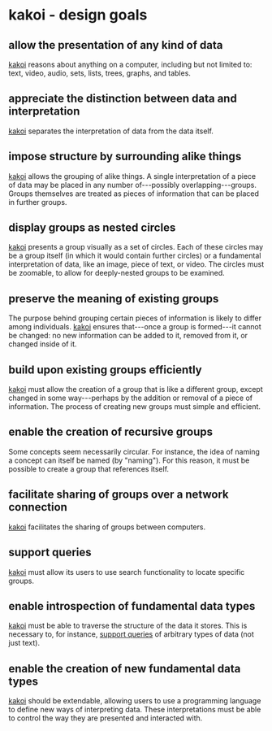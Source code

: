 # kakoi - design goals #

## allow the presentation of any kind of data ##

[kakoi](kakoi.html) reasons about anything on a computer, including but not
limited to: text, video, audio, sets, lists, trees, graphs, and tables.

## appreciate the distinction between data and interpretation ##

[kakoi](kakoi.html) separates the interpretation of data from the data itself.

## impose structure by surrounding alike things ##

[kakoi](kakoi.html) allows the grouping of alike things. A single interpretation
of a piece of data may be placed in any number of---possibly
overlapping---groups. Groups themselves are treated as pieces of information
that can be placed in further groups.

## display groups as nested circles ##

[kakoi](kakoi.html) presents a group visually as a set of circles. Each of these
circles may be a group itself (in which it would contain further circles) or a
fundamental interpretation of data, like an image, piece of text, or video. The
circles must be zoomable, to allow for deeply-nested groups to be examined.

## preserve the meaning of existing groups ##

The purpose behind grouping certain pieces of information is likely to differ
among individuals. [kakoi](kakoi.html) ensures that---once a group is
formed---it cannot be changed: no new information can be added to it, removed
from it, or changed inside of it.

## build upon existing groups efficiently ##

[kakoi](kakoi.html) must allow the creation of a group that is like a different
group, except changed in some way---perhaps by the addition or removal of a
piece of information. The process of creating new groups must simple and
efficient.

## enable the creation of recursive groups ##

Some concepts seem necessarily circular. For instance, the idea of naming a
concept can itself be named (by "naming"). For this reason, it must be possible
to create a group that references itself.

## facilitate sharing of groups over a network connection ##

[kakoi](kakoi.html) facilitates the sharing of groups between computers.

## support queries ##

[kakoi](kakoi.html) must allow its users to use search functionality to locate
specific groups.

## enable introspection of fundamental data types ##

[kakoi](kakoi.html) must be able to traverse the structure of the data it
stores. This is necessary to, for instance, [support queries](#support-queries)
of arbitrary types of data (not just text).

## enable the creation of new fundamental data types ##

[kakoi](kakoi.html) should be extendable, allowing users to use a programming
language to define new ways of interpreting data. These interpretations must be
able to control the way they are presented and interacted with.
